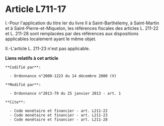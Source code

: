 # Article L711-17

I.-Pour l'application du titre Ier du livre II à Saint-Barthélemy, à Saint-Martin et à Saint-Pierre-et-Miquelon, les
références fiscales des articles L. 211-22 et L. 211-28 sont remplacées par des références aux dispositions applicables
localement ayant le même objet. 

II.-L'article L. 211-23 n'est pas applicable.

**Liens relatifs à cet article**

	**Codifié par**:

	  - Ordonnance n°2000-1223 du 14 décembre 2000 (V)

	**Modifié par**:

	  - Ordonnance n°2013-79 du 25 janvier 2013 - art. 1

	**Cite**:

	  - Code monétaire et financier - art. L211-22
	  - Code monétaire et financier - art. L211-23
	  - Code monétaire et financier - art. L211-28
